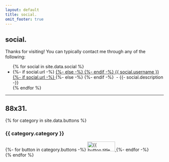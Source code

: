 ```yaml
---
layout: default
title: social.
omit_footer: true
---
```


## social.

Thanks for visiting! You can typically contact me through any of the following:

<ul class="social-grid">
  {% for social in site.data.social %}
    <li>
      <i class="icon {{ social.icon }}"></i>
      {%- if social.url -%}
        <a href="{{ social.url }}" title="{{ social.username }}">
      {%- else -%}
        <span>
      {%- endif -%}
      {{ social.username }}
      {%- if social.url -%}
        </a>
      {%- else -%}
        </span>
      {%- endif -%}
      <span>&nbsp;-&nbsp;{{- social.description -}}</span>
    </li>
  {% endfor %}
</ul>

---

## 88x31.

{% for category in site.data.buttons %}
  <h3>{{ category.category }}</h3>
  <div class="social-buttons">
    {%- for button in category.buttons -%}
      <a href="{{ button.url }}" title="{{ button.title }}">
        <img
          src="{{ button.image }}"
          alt="{{ button.title }}"
          width="88"
          height="31"
          decoding="async"
          fetchpriority="low"
          loading="lazy"
        >
      </a>
    {%- endfor -%}
  </div>
{% endfor %}
